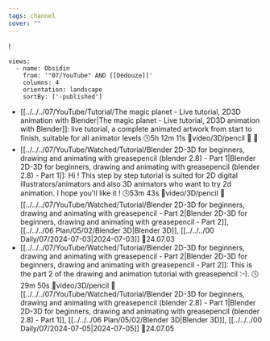 ```yaml
---
tags: channel
cover: ""
---
```

!
```page-gallery
views:
  - name: Obsidin
    from: '"07/YouTube" AND [[Dédouze]]'
    columns: 4
    orientation: landscape
    sortBy: ['-published']
```
- [[../../../07/YouTube/Tutorial/The magic planet - Live tutorial, 2D3D animation with Blender|The magic planet - Live tutorial, 2D3D animation with Blender]]:  live tutorial, a complete animated artwork from start to finish, suitable for all animator levels 🕓5h 12m 11s 📍video/3D/pencil 📝 📌
- [[../../../07/YouTube/Watched/Tutorial/Blender 2D-3D for beginners, drawing and animating with greasepencil (blender 2.8) - Part 1|Blender 2D-3D for beginners, drawing and animating with greasepencil (blender 2.8) - Part 1]]:  Hi ! This step by step tutorial is suited for 2D digital illustrators/animators and also 3D animators who want to try 2d animation. I hope you'll like it ! 🕓53m 43s 📍video/3D/pencil 📝[[../../../07/YouTube/Watched/Tutorial/Blender 2D-3D for beginners, drawing and animating with greasepencil - Part 2|Blender 2D-3D for beginners, drawing and animating with greasepencil - Part 2]], [[../../../06 Plan/05/02/Blender 3D|Blender 3D]], [[../../../00 Daily/07/2024-07-03|2024-07-03]] 📌24.07.03
- [[../../../07/YouTube/Watched/Tutorial/Blender 2D-3D for beginners, drawing and animating with greasepencil - Part 2|Blender 2D-3D for beginners, drawing and animating with greasepencil - Part 2]]:  This is the part 2 of the drawing and animation tutorial with greasepencil :-). 🕓29m 50s 📍video/3D/pencil 📝[[../../../07/YouTube/Watched/Tutorial/Blender 2D-3D for beginners, drawing and animating with greasepencil (blender 2.8) - Part 1|Blender 2D-3D for beginners, drawing and animating with greasepencil (blender 2.8) - Part 1]], [[../../../06 Plan/05/02/Blender 3D|Blender 3D]], [[../../../00 Daily/07/2024-07-05|2024-07-05]] 📌24.07.05
